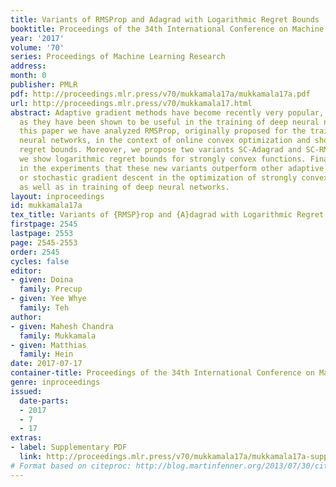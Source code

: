 ```yaml
---
title: Variants of RMSProp and Adagrad with Logarithmic Regret Bounds
booktitle: Proceedings of the 34th International Conference on Machine Learning
year: '2017'
volume: '70'
series: Proceedings of Machine Learning Research
address: 
month: 0
publisher: PMLR
pdf: http://proceedings.mlr.press/v70/mukkamala17a/mukkamala17a.pdf
url: http://proceedings.mlr.press/v70/mukkamala17.html
abstract: Adaptive gradient methods have become recently very popular, in particular
  as they have been shown to be useful in the training of deep neural networks. In
  this paper we have analyzed RMSProp, originally proposed for the training of deep
  neural networks, in the context of online convex optimization and show $\sqrtT$-type
  regret bounds. Moreover, we propose two variants SC-Adagrad and SC-RMSProp for which
  we show logarithmic regret bounds for strongly convex functions. Finally, we demonstrate
  in the experiments that these new variants outperform other adaptive gradient techniques
  or stochastic gradient descent in the optimization of strongly convex functions
  as well as in training of deep neural networks.
layout: inproceedings
id: mukkamala17a
tex_title: Variants of {RMSP}rop and {A}dagrad with Logarithmic Regret Bounds
firstpage: 2545
lastpage: 2553
page: 2545-2553
order: 2545
cycles: false
editor:
- given: Doina
  family: Precup
- given: Yee Whye
  family: Teh
author:
- given: Mahesh Chandra
  family: Mukkamala
- given: Matthias
  family: Hein
date: 2017-07-17
container-title: Proceedings of the 34th International Conference on Machine Learning
genre: inproceedings
issued:
  date-parts:
  - 2017
  - 7
  - 17
extras:
- label: Supplementary PDF
  link: http://proceedings.mlr.press/v70/mukkamala17a/mukkamala17a-supp.pdf
# Format based on citeproc: http://blog.martinfenner.org/2013/07/30/citeproc-yaml-for-bibliographies/
---
```


